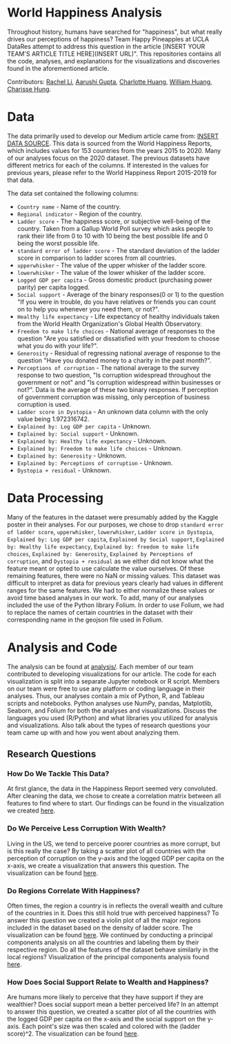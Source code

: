 # World Happiness Analysis

Throughout history, humans have searched for "happiness", but what really drives our perceptions of happiness? Team Happy Pineapples at UCLA DataRes attempt to address this question in the article [INSERT YOUR TEAM'S ARTICLE TITLE HERE](INSERT URL)". This repositories contains all the code, analyses, and explanations for the visualizations and discoveries found in the aforementioned article.

Contributors: [Rachel Li](https://github.com/rachelli99), [Aarushi Gupta](https://github.com/gupta-aarushi), [Charlotte Huang](https://github.com/charlotte0408), 
[William Huang](https://github.com/whuang37), [Charisse Hung](https://github.com/charissehung).

# Data
The data primarily used to develop our Medium article came from: [INSERT DATA SOURCE](https://www.kaggle.com/mathurinache/world-happiness-report). This data is sourced from the World Happiness Reports, which includes values for 153 countries from the years 2015 to 2020. Many of our analyses focus on the 2020 dataset. The previous datasets have different metrics for each of the columns. If interested in the values for previous years, please refer to the World Happiness Report 2015-2019 for that data.

The data set contained the following columns:
* `Country name` - Name of the country.
* `Regional indicator` - Region of the country.
* `Ladder score` - The happiness score, or subjective well-being of the country. Taken from a Gallup World Poll survey which asks people to rank their life from 0 to 10 with 10 being the best possible life and 0 being the worst possible life.
* `standard error of ladder score` - The standard deviation of the ladder score in comparison to ladder scores from all countries.
* `upperwhisker` - The value of the upper whisker of the ladder score.
* `lowerwhisker` - The value of the lower whisker of the ladder score.
* `Logged GDP per capita` - Gross domestic product (purchasing power parity) per capita logged.
* `Social support` - Average of the binary responses(0 or 1) to the question "If you were in trouble, do you have relatives or friends you can count on to help you whenever you need them, or not?".
* `Healthy life expectancy` - Life expectancy of healthy individuals taken from the World Health Organization's Global Health Observatory.
* `Freedom to make life choices` - National average of responses to the question "Are you satisfied or dissatisfied with your freedom to choose what you do with your life?".
* `Generosity` - Residual of regressing national average of response to the question "Have you donated money to a charity in the past month?".
* `Perceptions of corruption` - The national average to the survey response to two question, "Is corruption widespread throughout the government or not" and "Is corruption widespread within businesses or not?". Data is the average of these two binary responses. If perception of government corruption was missing, only perception of business corruption is used.
* `Ladder score in Dystopia` - An unknown data column with the only value being 1.972316742.
* `Explained by: Log GDP per capita` - Unknown.
* `Explained by: Social support` - Unknown.
* `Explained by: Healthy life expectancy` - Unknown.
* `Explained by: Freedom to make life choices` - Unknown.
* `Explained by: Generosity` - Unknown.
* `Explained by: Perceptions of corruption` - Unknown.
* `Dystopia + residual` - Unknown.

# Data Processing
Many of the features in the dataset were presumably added by the Kaggle poster in their analyses. For our purposes, we chose to drop `standard error of ladder score`,  `upperwhisker`, `lowerwhisker`, `Ladder score in Dystopia`, `Explained by: Log GDP per capita`, `Explained by Social support`, `Explained by: Healthy life expectancy`, `Explained by: freedom to make life choices`, `Explained by: Generosity`, `Explained by Perceptions of corruption`, and `Dystopia + residual` as we either did not know what the feature meant or opted to use calculate the value ourselves. Of these remaining features, there were no NaN or missing values. This dataset was difficult to interpret as data for previous years clearly had values in different ranges for the same features. We had to either normalize these values or avoid time based analyses in our work. To add, many of our analyses included the use of the Python library Folium. In order to use Folium, we had to replace the names of certain countries in the dataset with their corresponding name in the geojson file used in Folium.

# Analysis and Code
The analysis can be found at [analysis/](https://github.com/datares/happy-pineapples/tree/main/analysis). Each member of our team contributed to developing visualizations for our article. The code for each visualization is split into a separate Jupyter notebook or R script. Members on our team were free to use any platform or coding language in their analyses. Thus, our analyses contain a mix of Python, R, and Tableau scripts and notebooks. Python analyses use NumPy, pandas, Matplotlib, Seaborn, and Folium for both the analyses and visualizations. Discuss the languages you used (R/Python) and what libraries you utilized for analysis and visualizations. Also talk about the types of research questions your team came up with and how you went about analyzing them.

## Research Questions

### How Do We Tackle This Data?
At first glance, the data in the Happiness Report seemed very convoluted. After cleaning the data, we chose to create a correlation matrix between all features to find where to start. Our findings can be found in the visualization we created [here](https://github.com/datares/happy-pineapples/blob/main/visualization/value_correlation.png).

### Do We Perceive Less Corruption With Wealth?
Living in the US, we tend to perceive poorer countries as more corrupt, but is this really the case? By taking a scatter plot of all countries with the perception of corruption on the y-axis and the logged GDP per capita on the x-axis, we create a visualization that answers this question. The visualization can be found [here](https://github.com/datares/happy-pineapples/blob/main/visualization/corruptionvgdp.png).

### Do Regions Correlate With Happiness?
Often times, the region a country is in reflects the overall wealth and culture of the countries in it. Does this still hold true with perceived happiness? To answer this question we created a violin plot of all the major regions included in the dataset based on the density of ladder score. The visualization can be found [here](https://github.com/datares/happy-pineapples/blob/main/visualization/regionalviolin.png). We continued by conducting a principal components analysis on all the countries and labeling them by their respective region. Do all the features of the dataset behave similarly in the local regions? Visualization of the principal components analysis found [here](https://github.com/datares/happy-pineapples/blob/main/visualization/PCARegion.png).

### How Does Social Support Relate to Wealth and Happiness?
Are humans more likely to perceive that they have support if they are wealthier? Does social support mean a better perceived life? In an attempt to answer this question, we created a scatter plot of all the countries with the logged GDP per capita on the x-axis and the social support on the y-axis. Each point's size was then scaled and colored with the (ladder score)^2. The visualization can be found [here](https://github.com/datares/happy-pineapples/blob/main/visualization/supportgdpladder.png).



